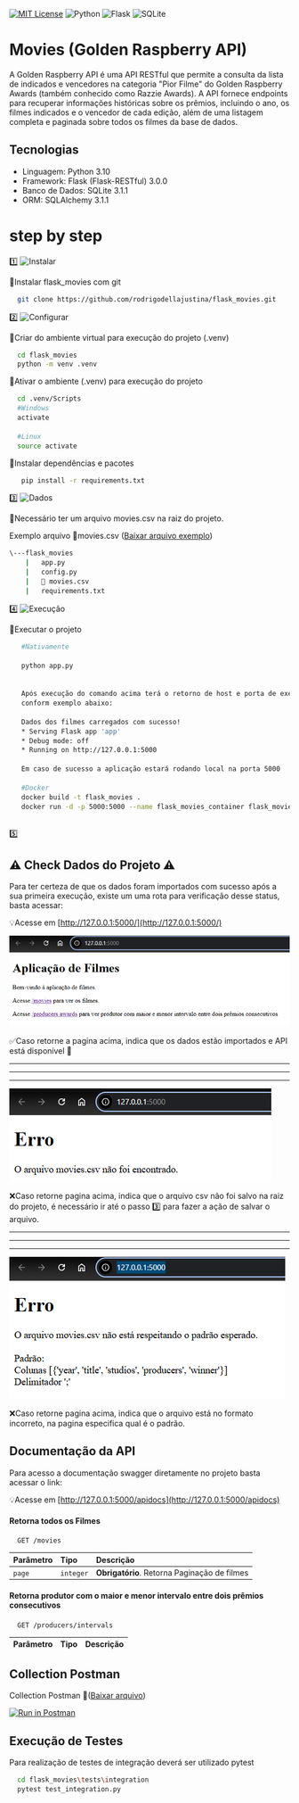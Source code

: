 [![MIT License](https://img.shields.io/badge/License-MIT-green.svg)](https://choosealicense.com/licenses/mit/) ![Python](https://img.shields.io/badge/Python-3.x-blue.svg) ![Flask](https://img.shields.io/badge/Flask-3.x-red.svg) ![SQLite](https://img.shields.io/badge/SQLite-3.x-orange.svg)

# Movies (Golden Raspberry API)

A Golden Raspberry API é uma API RESTful que permite a consulta da lista de indicados e vencedores na categoria "Pior Filme" do Golden Raspberry Awards (também conhecido como Razzie Awards). A API fornece endpoints para recuperar informações históricas sobre os prêmios, incluindo o ano, os filmes indicados e o vencedor de cada edição, além de uma listagem completa e paginada sobre todos os filmes da base de dados.


## Tecnologias

* Linguagem: Python 3.10
* Framework: Flask (Flask-RESTful) 3.0.0
* Banco de Dados: SQLite 3.1.1
* ORM: SQLAlchemy 3.1.1

## 

# step by step
1️⃣
![Instalar](https://img.shields.io/badge/Install-Download-blue?style=for-the-badge&logo=download)


📌Instalar flask_movies com git

```bash
  git clone https://github.com/rodrigodellajustina/flask_movies.git  
```
2️⃣
![Configurar](https://img.shields.io/badge/Settings-%E2%9A%99-lightgrey?style=for-the-badge)

📌Criar do ambiente virtual para execução do projeto (.venv)
```bash
  cd flask_movies
  python -m venv .venv
```

📌Ativar o ambiente (.venv) para execução do projeto
```bash
  cd .venv/Scripts
  #Windows
  activate

  #Linux
  source activate
```

📌Instalar dependências e pacotes
```bash
   pip install -r requirements.txt
```

3️⃣
![Dados](https://img.shields.io/badge/Data-%F0%9F%93%9A-blue?style=for-the-badge)

📌Necessário ter um arquivo movies.csv na raiz do projeto.

Exemplo arquivo 📄movies.csv ([Baixar arquivo exemplo](http://databaseit.com.br/movies/movies.csv))

```bash
\---flask_movies    
    |   app.py
    |   config.py
    |   📄 movies.csv
    |   requirements.txt
```
4️⃣
![Execução](https://img.shields.io/badge/Run-%F0%9F%9A%94-blue?style=for-the-badge)


📌Executar o projeto
```bash
   #Nativamente 

   python app.py
   

   Após execução do comando acima terá o retorno de host e porta de execução,
   conform exemplo abaixo:
      
   Dados dos filmes carregados com sucesso!
   * Serving Flask app 'app'
   * Debug mode: off
   * Running on http://127.0.0.1:5000

   Em caso de sucesso a aplicação estará rodando local na porta 5000

   #Docker
   docker build -t flask_movies .
   docker run -d -p 5000:5000 --name flask_movies_container flask_movies:latest
   
```

5️⃣
## ⚠️ Check Dados do Projeto ⚠️

Para ter certeza de que os dados foram importados com sucesso após a sua primeira execução, existe um uma rota para verificação desse status, basta acessar:

💡Acesse em [http://127.0.0.1:5000/](http://127.0.0.1:5000/)

![](https://raw.githubusercontent.com/rodrigodellajustina/challenge-dba/refs/heads/main/img1.png)

✅Caso retorne a pagina acima, indica que os dados estão importados e API está disponível 🚀

--------------------------------------------------------------------------------------
----------------------------------------------
----------------------------------

![](https://raw.githubusercontent.com/rodrigodellajustina/challenge-dba/refs/heads/main/img2.png)

❌Caso retorne pagina acima, indica que o arquivo csv não foi salvo na raiz do projeto, é necessário ir até o passo 3️⃣ para fazer a ação de salvar o arquivo.

--------------------------------------------------------------------------------------
----------------------------------------------
----------------------------------

![](https://raw.githubusercontent.com/rodrigodellajustina/challenge-dba/refs/heads/main/img3.png)


❌Caso retorne pagina acima, indica que o arquivo está no formato incorreto, na pagina especifica qual é o padrão.

## Documentação da API

Para acesso a documentação swagger diretamente no projeto basta acessar o link:

💡Acesse em [http://127.0.0.1:5000/apidocs](http://127.0.0.1:5000/apidocs)


#### Retorna todos os Filmes

```http
  GET /movies
```

| Parâmetro   | Tipo       | Descrição                           |
| :---------- | :--------- | :---------------------------------- |
| `page` | `integer` | **Obrigatório**. Retorna Paginação de filmes |

#### Retorna produtor com o maior e menor intervalo entre dois prêmios consecutivos

```http
  GET /producers/intervals
```

| Parâmetro   | Tipo       | Descrição                                   |
| :---------- | :--------- | :------------------------------------------ |


## Collection Postman

Collection Postman 📄([Baixar arquivo](http://databaseit.com.br/movies/flask_movies.postman_collection.json))


[![Run in Postman](https://run.pstmn.io/button.svg)](http://databaseit.com.br/movies/flask_movies.postman_collection.json)

## Execução de Testes

Para realização de testes de integração deverá ser utilizado pytest

```bash
  cd flask_movies\tests\integration
  pytest test_integration.py
```

